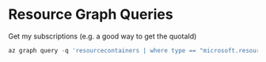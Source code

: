# Resource Graph Queries

Get my subscriptions (e.g. a good way to get the quotaId)

```powershell
az graph query -q 'resourcecontainers | where type == "microsoft.resources/subscriptions" | where properties.state != "Disabled" | project subscriptionId, name, properties.subscriptionPolicies.quotaId'
```
